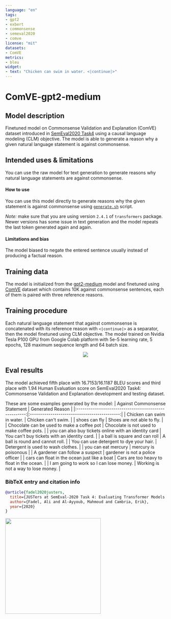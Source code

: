 ```yaml
---
language: "en"
tags:
- gpt2
- exbert
- commonsense
- semeval2020
- comve
license: "mit"
datasets:
- ComVE
metrics:
- bleu
widget:
- text: "Chicken can swim in water. <|continue|>"
---
```


# ComVE-gpt2-medium

## Model description

Finetuned model on Commonsense Validation and Explanation (ComVE) dataset introduced in [SemEval2020 Task4](https://competitions.codalab.org/competitions/21080) using a causal language modeling (CLM) objective.
The model is able to generate a reason why a given natural language statement is against commonsense.

## Intended uses & limitations

You can use the raw model for text generation to generate reasons why natural language statements are against commonsense.

#### How to use

You can use this model directly to generate reasons why the given statement is against commonsense using [`generate.sh`](https://github.com/AliOsm/SemEval2020-Task4-ComVE/tree/master/TaskC-Generation) script.

*Note:* make sure that you are using version `2.4.1` of `transformers` package. Newer versions has some issue in text generation and the model repeats the last token generated again and again.

#### Limitations and bias

The model biased to negate the entered sentence usually instead of producing a factual reason.

## Training data

The model is initialized from the [gpt2-medium](https://github.com/huggingface/transformers/blob/master/model_cards/gpt2-README.md) model and finetuned using [ComVE](https://github.com/wangcunxiang/SemEval2020-Task4-Commonsense-Validation-and-Explanation) dataset which contains 10K against commonsense sentences, each of them is paired with three reference reasons.

## Training procedure

Each natural language statement that against commonsense is concatenated with its reference reason with `<|continue|>` as a separator, then the model finetuned using CLM objective.
The model trained on Nvidia Tesla P100 GPU from Google Colab platform with 5e-5 learning rate, 5 epochs, 128 maximum sequence length and 64 batch size.

<center>
  <img src="https://i.imgur.com/xKbrwBC.png">
</center>

## Eval results

The model achieved fifth place with 16.7153/16.1187 BLEU scores and third place with 1.94 Human Evaluation score on SemEval2020 Task4: Commonsense Validation and Explanation development and testing dataset.

These are some examples generated by the model:
|             Against Commonsense Statement             |               Generated Reason               |
|:-----------------------------------------------------:|:--------------------------------------------:|
| Chicken can swim in water.                            | Chicken can't swim.                          |
| shoes can fly                                         | Shoes are not able to fly.                   |
| Chocolate can be used to make a coffee pot            | Chocolate is not used to make coffee pots.   |
| you can also buy tickets online with an identity card | You can't buy tickets with an identity card. |
| a ball is square and can roll                         | A ball is round and cannot roll.             |
| You can use detergent to dye your hair.               | Detergent is used to wash clothes.           |
| you can eat mercury                                   | mercury is poisonous                         |
| A gardener can follow a suspect                       | gardener is not a police officer             |
| cars can float in the ocean just like a boat          | Cars are too heavy to float in the ocean.    |
| I am going to work so I can lose money.               | Working is not a way to lose money.          |

### BibTeX entry and citation info

```bibtex
@article{fadel2020justers,
  title={JUSTers at SemEval-2020 Task 4: Evaluating Transformer Models Against Commonsense Validation and Explanation},
  author={Fadel, Ali and Al-Ayyoub, Mahmoud and Cambria, Erik},
  year={2020}
}
```

<a href="https://huggingface.co/exbert/?model=aliosm/ComVE-gpt2-medium">
	<img width="300px" src="https://cdn-media.huggingface.co/exbert/button.png">
</a>
